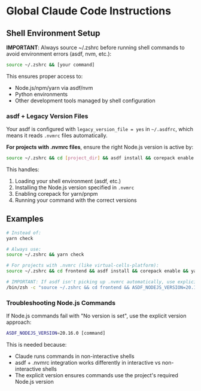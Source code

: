 # Global Claude Code Instructions

## Shell Environment Setup

**IMPORTANT**: Always source ~/.zshrc before running shell commands to avoid environment errors (asdf, nvm, etc.):

```bash
source ~/.zshrc && [your command]
```

This ensures proper access to:
- Node.js/npm/yarn via asdf/nvm
- Python environments
- Other development tools managed by shell configuration

### asdf + Legacy Version Files
Your asdf is configured with `legacy_version_file = yes` in `~/.asdfrc`, which means it reads `.nvmrc` files automatically. 

**For projects with .nvmrc files**, ensure the right Node.js version is active by:
```bash
source ~/.zshrc && cd [project_dir] && asdf install && corepack enable && [your command]
```

This handles:
1. Loading your shell environment (asdf, etc.)
2. Installing the Node.js version specified in `.nvmrc` 
3. Enabling corepack for yarn/pnpm
4. Running your command with the correct versions

## Examples

```bash
# Instead of:
yarn check

# Always use:
source ~/.zshrc && yarn check
```

```bash
# For projects with .nvmrc (like virtual-cells-platform):
source ~/.zshrc && cd frontend && asdf install && corepack enable && yarn check

# IMPORTANT: If asdf isn't picking up .nvmrc automatically, use explicit version:
/bin/zsh -c "source ~/.zshrc && cd frontend && ASDF_NODEJS_VERSION=20.16.0 corepack enable && ASDF_NODEJS_VERSION=20.16.0 yarn check"
```

### Troubleshooting Node.js Commands
If Node.js commands fail with "No version is set", use the explicit version approach:
```bash
ASDF_NODEJS_VERSION=20.16.0 [command]
```

This is needed because:
- Claude runs commands in non-interactive shells
- asdf + .nvmrc integration works differently in interactive vs non-interactive shells
- The explicit version ensures commands use the project's required Node.js version